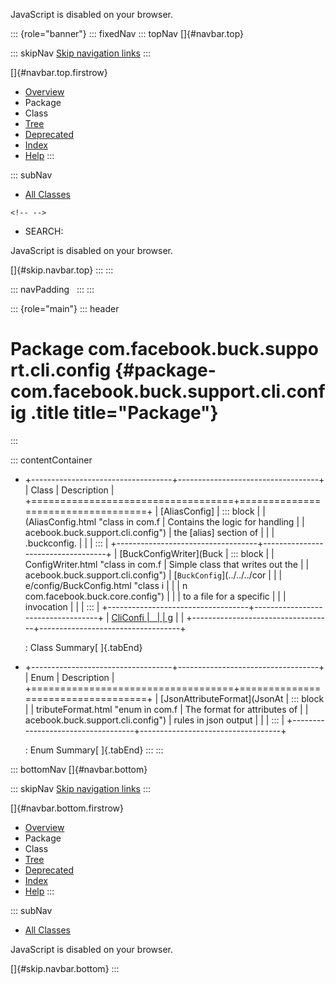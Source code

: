 <div>

JavaScript is disabled on your browser.

</div>

::: {role="banner"}
::: fixedNav
::: topNav
[]{#navbar.top}

::: skipNav
[Skip navigation links](#skip.navbar.top "Skip navigation links")
:::

[]{#navbar.top.firstrow}

-   [Overview](../../../../../../index.html)
-   Package
-   Class
-   [Tree](package-tree.html)
-   [Deprecated](../../../../../../deprecated-list.html)
-   [Index](../../../../../../index-all.html)
-   [Help](../../../../../../help-doc.html)
:::

::: subNav
-   [All Classes](../../../../../../allclasses.html)

```{=html}
<!-- -->
```
-   SEARCH:

<div>

<div>

JavaScript is disabled on your browser.

</div>

</div>

[]{#skip.navbar.top}
:::
:::

::: navPadding
 
:::
:::

::: {role="main"}
::: header
# Package com.facebook.buck.support.cli.config {#package-com.facebook.buck.support.cli.config .title title="Package"}
:::

::: contentContainer
-   +-----------------------------------+-----------------------------------+
    | Class                             | Description                       |
    +===================================+===================================+
    | [AliasConfig]                     | ::: block                         |
    | (AliasConfig.html "class in com.f | Contains the logic for handling   |
    | acebook.buck.support.cli.config") | the \[alias\] section of          |
    |                                   | .buckconfig.                      |
    |                                   | :::                               |
    +-----------------------------------+-----------------------------------+
    | [BuckConfigWriter](Buck           | ::: block                         |
    | ConfigWriter.html "class in com.f | Simple class that writes out the  |
    | acebook.buck.support.cli.config") | [`BuckConfig`](../../../cor       |
    |                                   | e/config/BuckConfig.html "class i |
    |                                   | n com.facebook.buck.core.config") |
    |                                   | to a file for a specific          |
    |                                   | invocation                        |
    |                                   | :::                               |
    +-----------------------------------+-----------------------------------+
    | [CliConfi                         |                                   |
    | g](CliConfig.html "class in com.f |                                   |
    | acebook.buck.support.cli.config") |                                   |
    +-----------------------------------+-----------------------------------+

    : Class Summary[ ]{.tabEnd}

-   +-----------------------------------+-----------------------------------+
    | Enum                              | Description                       |
    +===================================+===================================+
    | [JsonAttributeFormat](JsonAt      | ::: block                         |
    | tributeFormat.html "enum in com.f | The format for attributes of      |
    | acebook.buck.support.cli.config") | rules in json output              |
    |                                   | :::                               |
    +-----------------------------------+-----------------------------------+

    : Enum Summary[ ]{.tabEnd}
:::
:::

::: bottomNav
[]{#navbar.bottom}

::: skipNav
[Skip navigation links](#skip.navbar.bottom "Skip navigation links")
:::

[]{#navbar.bottom.firstrow}

-   [Overview](../../../../../../index.html)
-   Package
-   Class
-   [Tree](package-tree.html)
-   [Deprecated](../../../../../../deprecated-list.html)
-   [Index](../../../../../../index-all.html)
-   [Help](../../../../../../help-doc.html)
:::

::: subNav
-   [All Classes](../../../../../../allclasses.html)

<div>

<div>

JavaScript is disabled on your browser.

</div>

</div>

[]{#skip.navbar.bottom}
:::

